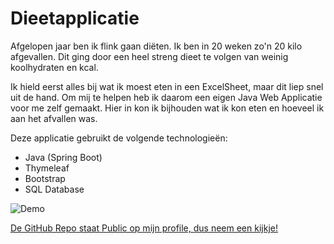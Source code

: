 # Dieetapplicatie
Afgelopen jaar ben ik flink gaan diëten. Ik ben in 20 weken zo'n 20 kilo afgevallen. Dit ging door een heel streng dieet te volgen van weinig koolhydraten en kcal. 

Ik hield eerst alles bij wat ik moest eten in een ExcelSheet, maar dit liep snel uit de hand. Om mij te helpen heb ik daarom een eigen Java Web Applicatie voor me zelf gemaakt. Hier in kon ik bijhouden wat ik kon eten en hoeveel ik aan het afvallen was. 

Deze applicatie gebruikt de volgende technologieën:
 - Java (Spring Boot)
 - Thymeleaf
 - Bootstrap
 - SQL Database
 
![Demo](DieetApplicatieDemo.gif)

[De GitHub Repo staat Public op mijn profile, dus neem een kijkje!](https://github.com/michieljmmaas/Keto-Michiel )


